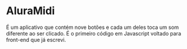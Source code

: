 # AluraMidi
É um aplicativo que contém nove botões e cada um deles toca um som diferente ao ser clicado. É o primeiro código em Javascript voltado para front-end que já escrevi.
